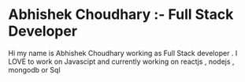 # Abhishek Choudhary :- Full Stack Developer
Hi my name is Abhishek Choudhary working as Full Stack developer . 
I LOVE to work on Javascipt and currently working on  reactjs , nodejs , mongodb or Sql


